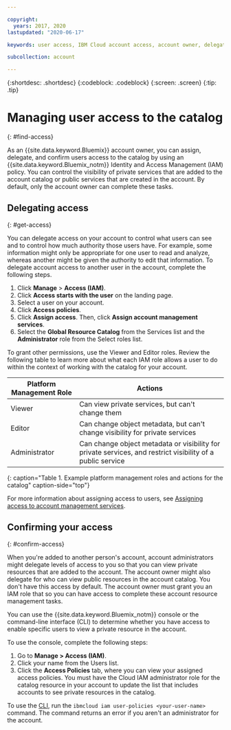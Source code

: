 ```yaml
---

copyright:
  years: 2017, 2020
lastupdated: "2020-06-17"

keywords: user access, IBM Cloud account access, account owner, delegating access, confirming access

subcollection: account

---
```


{:shortdesc: .shortdesc}
{:codeblock: .codeblock}
{:screen: .screen}
{:tip: .tip}

# Managing user access to the catalog
{: #find-access}

As an {{site.data.keyword.Bluemix}} account owner, you can assign, delegate, and confirm users access to the catalog by using an {{site.data.keyword.Bluemix_notm}} Identity and Access Management (IAM) policy. You can control the visibility of private services that are added to the account catalog or public services that are created in the account. By default, only the account owner can complete these tasks.

## Delegating access
{: #get-access}

You can delegate access on your account to control what users can see and to control how much authority those users have. For example, some information might only be appropriate for one user to read and analyze, whereas another might be given the authority to edit that information. To delegate account access to another user in the account, complete the following steps.

1. Click **Manage** > **Access (IAM)**.
2. Click **Access starts with the user** on the landing page.
3. Select a user on your account.
4. Click **Access policies**.
5. Click **Assign access**. Then, click **Assign account management services**.
6. Select the **Global Resource Catalog** from the Services list and the **Administrator** role from the Select roles list.

To grant other permissions, use the Viewer and Editor roles. Review the following table to learn more about what each IAM role allows a user to do within the context of working with the catalog for your account.

| Platform Management Role | Actions                                                                                                     |
|--------------------------|-------------------------------------------------------------------------------------------------------------|
| Viewer                   | Can view private services, but can't change them                                                            |
| Editor                   | Can change object metadata, but can't change visibility for private services                                |
| Administrator            | Can change object metadata or visibility for private services, and restrict visibility of a public service  |
{: caption="Table 1. Example platform management roles and actions for the catalog" caption-side="top"}

For more information about assigning access to users, see [Assigning access to account management services](/docs/iam?topic=iam-account-services).

## Confirming your access
{: #confirm-access}

When you're added to another person's account, account administrators might delegate levels of access to you so that you can view private resources that are added to the account. The account owner might also delegate for who can view public resources in the account catalog. You don't have this access by default. The account owner must grant you an IAM role that so you can have access to complete these account resource management tasks.

You can use the {{site.data.keyword.Bluemix_notm}} console or the command-line interface (CLI) to determine whether you have access to enable specific users to view a private resource in the account.

To use the console, complete the following steps:

  1. Go to **Manage > Access (IAM)**.
  2. Click your name from the Users list.
  3. Click the **Access Policies** tab, where you can view your assigned access policies. You must have the Cloud IAM administrator role for the catalog resource in your account to update the list that includes accounts to see private resources in the catalog.


To use the [CLI](/docs/cli?topic=cli-ibmcloud_commands_iam#ibmcloud_commands_iam), run the `ibmcloud iam user-policies <your-user-name>` command. The command returns an error if you aren't an administrator for the account.

